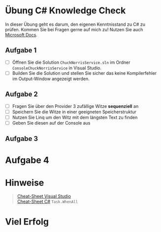 # Übung C# Knowledge Check

In dieser Übung geht es darum, den eigenen Kenntnisstand zu C# zu prüfen.
Kommen Sie bei Fragen gerne auf mich zu!
Nutzen Sie auch [Microsoft Docs](https://docs.microsoft.com).

## Aufgabe 1

- [ ] Öffnen Sie die Solution `ChuckNorrisService.sln` im Ordner `ConsoleChuckNorrisService` in Visual Studio.
- [ ] Builden Sie die Solution und stellen Sie sicher das keine Kompilerfehler im Output-Window angezeigt werden.

## Aufgabe 2
- [ ] Fragen Sie über den Provider 3 zufällige Witze **sequenziell** an
- [ ] Speichern Sie die Witze in einer geeigneten Speicherstruktur
- [ ] Nutzen Sie Linq um den Witz mit dem längsten Text zu finden
- [ ] Geben Sie diesen auf der Console aus

## Aufgabe 3

# Aufgabe 4

# Hinweise

> [Cheat-Sheet Visual Studio](../../../../00_cheatsheets/visual_studio/readme.md)  
> [Cheat-Sheet C#](../../../../00_cheatsheets/csharplanguage/csharp_cheat_sheet.md)
> `Task.WhenAll`

# Viel Erfolg
